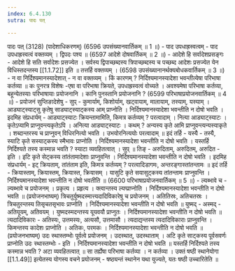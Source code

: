```yaml
---
index: 6.4.130
sutra: पादः पत्

---
```

 पादः पत् (3128) (पादेशाधिकरणम्) (6596 उपसंख्यानवार्तिकम् ॥ 1 ॥) - पाद उपधाह्रस्वत्वम् - पाद उपधाह्रस्वत्वं वक्तव्यम् । द्विपदः पश्य ॥ (6597 आदेशे दोषवार्तिकम् ॥ 2 ॥) - आदेशे हि सर्वादेशप्रसङ्गः - आदेशे हि सति सर्वादेशः प्रसज्येत । सर्वस्य द्विपाच्छब्दस्य त्रिपाच्छब्दस्य च पच्छब्द आदेशः प्रसज्येत येन विधिस्तदन्तस्य [[1.1.72]] इति ॥ तत्तर्हि वक्तव्यम् । (6598 उपसंख्यानानर्थक्यबोधकवार्तिकम् ॥ 3 ॥) - न वा निर्दिश्यमानस्यादेशात् - न वा वक्तव्यम् । किं कारणम् ? निर्दिश्यमानस्यादेशा भवन्तीत्येषा परिभाषा कर्तव्या ॥ कः पुनरत्र विशेषः -एषा वा परिभाषा क्रियते, उपधाह्रस्वत्वं वोच्यते । अवश्यमेषा परिभाषा कर्तव्या, बहून्येतस्याः परिभाषायाः प्रयोजनानि । कानि पुनस्तानि प्रयोजनानि ? (6599 परिभाषाप्रयोजनवार्तिकम् ॥ 4 ॥) - प्रयोजनं सुप्तिङादेशेषु - सुप् - कुमार्याम्, किशोर्याम्, खट्वायाम्, मालायाम्, तस्याम्, यस्याम् । आड्याट्स्याट्सु कृतेषु साड्याट्स्याट्कस्य आम् प्राप्नोति । निर्दिश्यमानस्यादेशा भवन्तीति न दोषो भवति । इदमिह संप्रधार्यम् - आड्याट्स्याटः क्रियन्तामामिति, किमत्र कर्तव्यम् ? परत्वादाम् । नित्या आड्याट्स्याटः । कृतेऽप्यामि प्राप्नुवन्त्यकृतेऽपि । अनित्या आड्याट्स्याटः । कथम् ? अन्यस्य कृते आमि प्राप्नुवन्त्यन्यस्याकृते । शब्दान्तरस्य च प्राप्नुवन् विधिरनित्यो भवति । उभयोरनित्ययोः परत्वादाम् ॥ इदं तर्हि - यस्यै - तस्यै, स्याटि कृते सस्याट्कस्य स्मैभावः प्राप्नोति । निर्दिश्यमानस्यादेशा भवन्तीति न दोषो भवति । यस्तर्हि निर्दिश्यते तस्य कस्मान्न भवति ? स्याटा व्यवहितत्वात् । सुप् ॥ तिङ् - अरुदिताम्, अरुदितम्, अरुदित - इति । इटि कृते सेट्कस्य तांतंतामादेशाः प्राप्नुवन्ति । निर्दिश्यमानस्यादेशा भवन्तीति न दोषो भवति । इदमिह संप्रधार्यम् - इट् क्रियताम्, तांतंताम इति, किमत्र कर्तव्यम् ? परत्वादिडागमः, अन्तरङ्गास्तांतन्तामः ॥ इदं तर्हि - क्रियास्ताम्, क्रियास्तम्, क्रियास्त, क्रियासम् । यासुटि कृते सयासुट्कस्य तांतन्तामः प्राप्नुवन्ति । निर्दिश्यमानस्यादेशा भवन्तीति न दोषो भवतीति ॥ (6600 परिभाषाप्रयोजनवार्तिकम् ॥ 5 ॥) - ल्यब्भावे च - ल्यब्भावे च प्रयोजनम् । प्रकृत्य । प्रहृत्य । क्त्वान्तस्य ल्यप्प्राप्नोति । निर्दिश्यमानस्यादेशा भवन्तीति न दोषो भवति ॥ (प्रयोजनभाष्यम्) त्रिचतुर्युष्मदस्मात्त्यदादिविकारेषु च प्रयोजनम् । अतितिस्रः, अतिचतस्रः । त्रिचतुरन्तस्य तिसृचतसृभावः प्राप्नोति । निर्दिश्यमानस्यादेशा भवन्तीति न दोषो भवति ॥ युष्मद् - अस्मद् - अतियूयम्, अतिवयम् । युष्मदस्मदन्तस्य यूयवयौ प्राप्नुतः । निर्दिश्यमानस्यादेशा भवन्तीति न दोषो भवति ॥ त्यदादिविकारः - अतिस्यः, उत्तमस्यः, अत्यसौ, उत्तमासौ । त्यदाद्यन्तस्य त्यदादिविकाराः प्राप्नुवन्ति । किमन्तस्य कादेशः प्राप्नोति । अतिकः, परमकः । निर्दिश्यमानस्यादेशा भवन्तीति न दोषो भवति ॥ (प्रयोजनभाष्यम्) उदः स्थास्तम्भोः पूर्वत्वे प्रयोजनम् । उदस्थात्, उदस्थाताम् । अटि कृते साट्कस्य पूर्वसवर्णः प्राप्नोति उदः स्थास्तम्भोः -  इति । निर्दिश्यमानस्यादेशा भवन्तीति न दोषो भवति ॥ यस्तर्हि निर्दिश्यते तस्य कस्मान्न भवति ? अटा व्यवहितत्वात् ॥ सा तर्ह्येषा परिभाषा कर्तव्या । न कर्तव्या । उक्तं षष्ठी स्थानेयोगा [[1.1.49]] इत्येतस्य योगस्य वचने प्रयोजनम् - षष्ठ्यन्तं स्थानेन यथा युज्यते, यतः षष्ठी उच्चारितेति ॥ 